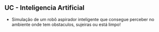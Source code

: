 ## UC - Inteligencia Artificial

- Simulação de um robô aspirador inteligente que consegue perceber no ambiente onde tem obstaculos, sujeiras ou está limpo!
